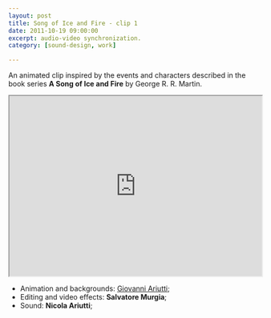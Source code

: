 ```yaml
---
layout: post
title: Song of Ice and Fire - clip 1
date: 2011-10-19 09:00:00
excerpt: audio-video synchronization.
category: [sound-design, work]

---
```


An animated clip inspired by the events and characters described in the book series **A Song of Ice and Fire** by George R. R. Martin.

<iframe src="https://player.vimeo.com/video/30782240" width="100%" height="360" allowfullscreen></iframe>

* Animation and backgrounds:  [Giovanni Ariutti](http://giovanniariutti.blogspot.com/);
* Editing and video effects: **Salvatore Murgia**;
* Sound: **Nicola Ariutti**;
